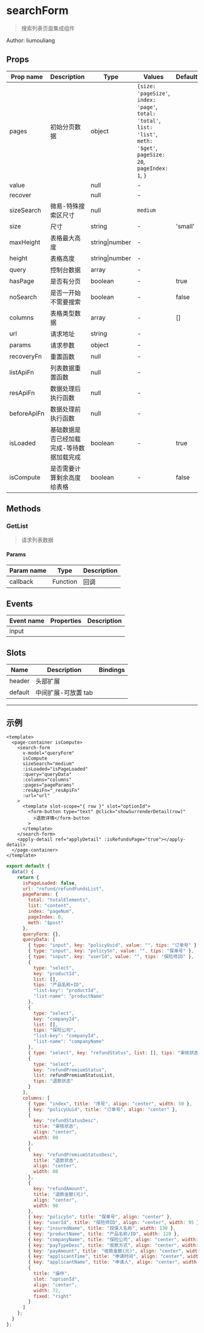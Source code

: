 # searchForm

> 搜索列表页面集成组件

Author: liumouliang

## Props

| Prop name   | Description                               | Type           | Values                                                                                                                      | Default |
| ----------- | ----------------------------------------- | -------------- | --------------------------------------------------------------------------------------------------------------------------- | ------- |
| pages       | 初始分页数据                              | object         | `{size: 'pageSize'`, `index: 'page'`, `total: 'total'`, `list: 'list'`, `meth: '$get'`, `pageSize: 20`, `pageIndex: 1`, `}` |         |
| value       |                                           | null           | -                                                                                                                           |         |
| recover     |                                           | null           | -                                                                                                                           |         |
| sizeSearch  | 微易-特殊搜索区尺寸                       | null           | `medium`                                                                                                                    |         |
| size        | 尺寸                                      | string         | -                                                                                                                           | 'small' |
| maxHeight   | 表格最大高度                              | string\|number | -                                                                                                                           |         |
| height      | 表格高度                                  | string\|number | -                                                                                                                           |         |
| query       | 控制台数据                                | array          | -                                                                                                                           |         |
| hasPage     | 是否有分页                                | boolean        | -                                                                                                                           | true    |
| noSearch    | 是否一开始不需要搜索                      | boolean        | -                                                                                                                           | false   |
| columns     | 表格类型数据                              | array          | -                                                                                                                           | []      |
| url         | 请求地址                                  | string         | -                                                                                                                           |         |
| params      | 请求参数                                  | object         | -                                                                                                                           |         |
| recoveryFn  | 重置函数                                  | null           | -                                                                                                                           |         |
| listApiFn   | 列表数据重置函数                          | null           | -                                                                                                                           |         |
| resApiFn    | 数据处理后执行函数                        | null           | -                                                                                                                           |         |
| beforeApiFn | 数据处理前执行函数                        | null           | -                                                                                                                           |         |
| isLoaded    | 基础数据是否已经加载完成-等待数据加载完成 | boolean        | -                                                                                                                           | true    |
| isCompute   | 是否需要计算剩余高度给表格                | boolean        | -                                                                                                                           | false   |

## Methods

### GetList

> 请求列表数据

#### Params

| Param name | Type     | Description |
| ---------- | -------- | ----------- |
| callback   | Function | 回调        |

## Events

| Event name | Properties | Description |
| ---------- | ---------- | ----------- |
| input      |            |

## Slots

| Name    | Description         | Bindings |
| ------- | ------------------- | -------- |
| header  | 头部扩展            |          |
| default | 中间扩展-可放置 tab | <br>     |

---

## 示例

```vue
<template>
  <page-container isCompute>
    <search-form
      v-model="queryForm"
      isCompute
      sizeSearch="medium"
      :isLoaded="isPageLoaded"
      :query="queryData"
      :columns="columns"
      :pages="pageParams"
      :resApiFn="_resApiFn"
      :url="url"
    >
      <template slot-scope="{ row }" slot="optionId">
        <form-button type="text" @click="showSurrenderDetail(row)"
          >退款详情</form-button
        >
      </template>
    </search-form>
    <apply-detail ref="applyDetail" :isRefundsPage="true"></apply-detail>
  </page-container>
</template>
```

```js
export default {
  data() {
    return {
      isPageLoaded: false,
      url: "refund/refundFundsList",
      pageParams: {
        total: "totalElements",
        list: "content",
        index: "pageNum",
        pageIndex: 0,
        meth: "$post"
      },
      queryForm: {},
      queryData: [
        { type: "input", key: "policyUuid", value: "", tips: "订单号" },
        { type: "input", key: "policySn", value: "", tips: "保单号" },
        { type: "input", key: "userId", value: "", tips: "保险师ID" },
        {
          type: "select",
          key: "productId",
          list: [],
          tips: "产品名称+ID",
          "list-key": "productId",
          "list-name": "productName"
        },
        {
          type: "select",
          key: "companyId",
          list: [],
          tips: "保险公司",
          "list-key": "companyId",
          "list-name": "companyName"
        },
        { type: "select", key: "refundStatus", list: [], tips: "审核状态" },
        {
          type: "select",
          key: "refundPremiumStatus",
          list: refundPremiumStatusList,
          tips: "退款状态"
        }
      ],
      columns: [
        { type: "index", title: "序号", align: "center", width: 50 },
        { key: "policyUuid", title: "订单号", align: "center" },
        {
          key: "refundStatusDesc",
          title: "审核状态",
          align: "center",
          width: 80
        },
        {
          key: "refundPremiumStatusDesc",
          title: "退款状态",
          align: "center",
          width: 80
        },
        {
          key: "refundAmount",
          title: "退款金额(元)",
          align: "center",
          width: 90
        },
        { key: "policySn", title: "保单号", align: "center" },
        { key: "userId", title: "保险师ID", align: "center", width: 95 },
        { key: "insuredName", title: "投保人名称", width: 130 },
        { key: "productName", title: "产品名称/ID", width: 120 },
        { key: "companyName", title: "保险公司", align: "center", width: 80 },
        { key: "payTypeDesc", title: "收款方式", align: "center", width: 100 },
        { key: "payAmount", title: "收款金额(元)", align: "center", width: 90 },
        { key: "applicantTime", title: "申请时间", align: "center", width: 84 },
        { key: "applicantName", title: "申请人", align: "center", width: 84 },
        {
          title: "操作",
          slot: "optionId",
          align: "center",
          width: 72,
          fixed: "right"
        }
      ]
    };
  }
};
```
